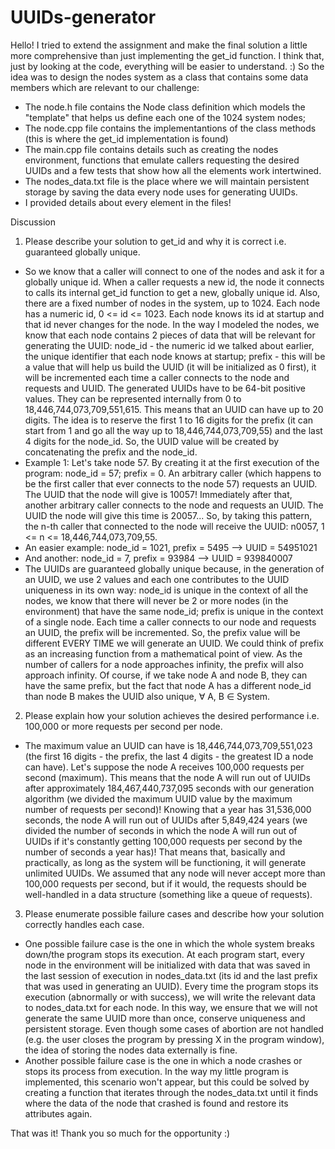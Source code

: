 # UUIDs-generator

Hello!
I tried to extend the assignment and make the final solution a little more comprehensive than just implementing the get_id function.
I think that, just by looking at the code, everything will be easier to understand. :)
So the idea was to design the nodes system as a class that contains some data members which are relevant to our challenge:

- The node.h file contains the Node class definition which models the "template" that helps us define each one of the 1024 system nodes;
- The node.cpp file contains the implementantions of the class methods (this is where the get_id implementation is found)
- The main.cpp file contains details such as creating the nodes environment, functions that emulate callers requesting the desired UUIDs and a few tests that show how all the elements work intertwined.
- The nodes_data.txt file is the place where we will maintain persistent storage by saving the data every node uses for generating UUIDs.
- I provided details about every element in the files!

Discussion

1. Please describe your solution to get_id and why it is correct i.e. guaranteed globally unique.
- So we know that a caller will connect to one of the nodes and ask it for a globally unique id. When a caller requests a new id, the node it connects to calls its internal get_id function to get a new, globally unique id. Also, there are a fixed number of nodes in the system, up to 1024. Each node has a numeric id, 0 <= id <= 1023. Each node knows its id at startup and that id never changes for the node. In the way I modeled the nodes, we know that each node contains 2 pieces of data that will be relevant for generating the UUID: node_id - the numeric id we talked about earlier, the unique identifier that each node knows at startup; prefix - this will be a value that will help us build the UUID (it will be initialized as 0 first), it will be incremented each time a caller connects to the node and requests and UUID. The generated UUIDs have to be 64-bit positive values. They can be represented internally from 0 to 18,446,744,073,709,551,615. This means that an UUID can have up to 20 digits. The idea is to reserve the first 1 to 16 digits for the prefix (it can start from 1 and go all the way up to 18,446,744,073,709,55) and the last 4 digits for the node_id. So, the UUID value will be created by concatenating the prefix and the node_id.
- Example 1: Let's take node 57. By creating it at the first execution of the program: node_id = 57; prefix = 0. An arbitrary caller (which happens to be the first caller that ever connects to the node 57) requests an UUID. The UUID that the node will give is 10057! Immediately after that, another arbitrary caller connects to the node and requests an UUID. The UUID the node will give this time is 20057... So, by taking this pattern, the n-th caller that connected to the node will receive the UUID: n0057, 1 <= n <= 18,446,744,073,709,55.
- An easier example: node_id = 1021, prefix = 5495 --> UUID = 54951021
- And another: node_id = 7, prefix = 93984 --> UUID = 939840007
- The UUIDs are guaranteed globally unique because, in the generation of an UUID, we use 2 values and each one contributes to the UUID uniqueness in its own way: node_id is unique in the context of all the nodes, we know that there will never be 2 or more nodes (in the environment) that have the same node_id; prefix is unique in the context of a single node. Each time a caller connects to our node and requests an UUID, the prefix will be incremented. So, the prefix value will be different EVERY TIME we will generate an UUID. We could think of prefix as an increasing function from a mathematical point of view. As the number of callers for a node approaches infinity, the prefix will also approach infinity. Of course, if we take node A and node B, they can have the same prefix, but the fact that node A has a different node_id than node B makes the UUID also unique, ∀ A, B ∈ System.

2. Please explain how your solution achieves the desired performance i.e. 100,000 or more requests per second per node.
- The maximum value an UUID can have is 18,446,744,073,709,551,023 (the first 16 digits - the prefix, the last 4 digits - the greatest ID a node can have). Let's suppose the node A receives 100,000 requests per second (maximum). This means that the node A will run out of UUIDs after approximately 184,467,440,737,095 seconds with our generation algorithm (we divided the maximum UUID value by the maximum number of requests per second)! Knowing that a year has 31,536,000 seconds, the node A will run out of UUIDs after 5,849,424 years (we divided the number of seconds in which the node A will run out of UUIDs if it's constantly getting 100,000 requests per second by the number of seconds a year has)! That means that, basically and practically, as long as the system will be functioning, it will generate unlimited UUIDs. We assumed that any node will never accept more than 100,000 requests per second, but if it would, the requests should be well-handled in a data structure (something like a queue of requests).

3. Please enumerate possible failure cases and describe how your solution correctly handles each case.
- One possible failure case is the one in which the whole system breaks down/the program stops its execution. At each program start, every node in the environment will be initialized with data that was saved in the last session of execution in nodes_data.txt (its id and the last prefix that was used in generating an UUID). Every time the program stops its execution (abnormally or with success), we will write the relevant data to nodes_data.txt for each node. In this way, we ensure that we will not generate the same UUID more than once, conserve uniqueness and persistent storage. Even though some cases of abortion are not handled (e.g. the user closes the program by pressing X in the program window), the idea of storing the nodes data externally is fine.
- Another possible failure case is the one in which a node crashes or stops its process from execution. In the way my little program is implemented, this scenario won't appear, but this could be solved by creating a function that iterates through the nodes_data.txt until it finds where the data of the node that crashed is found and restore its attributes again.

That was it! Thank you so much for the opportunity :)
